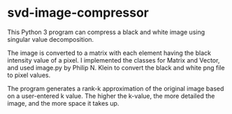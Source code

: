 # svd-image-compressor

This Python 3 program can compress a black and white image using singular value decomposition.

The image is converted to a matrix with each element having the black intensity value of a pixel.
I implemented the classes for Matrix and Vector, and used image.py by Philip N. Klein to convert
the black and white png file to pixel values.

The program generates a rank-k approximation of the original image based on a user-entered k value. 
The higher the k-value, the more detailed the image, and the more space it 
takes up.
